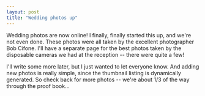 ```yaml
---
layout: post
title: "Wedding photos up"
---
```




Wedding photos are now online! I finally, finally started this up, and we're not even done. These photos were all taken by the excellent photographer Bob Cifone. I'll have a separate page for the best photos taken by the disposable cameras we had at the reception -- there were quite a few!

<p>I'll write some more later, but I just wanted to let everyone know. And adding new photos is really simple, since the thumbnail listing is dynamically generated. So check back for more photos -- we're about 1/3 of the way through the proof book... </p>


